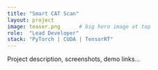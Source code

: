```yaml
---
title: "Smart CAT Scan"
layout: project
image: teaser.png      # big hero image at top
role:  "Lead Developer"
stack: "PyTorch | CUDA | TensorRT"
---
```


Project description, screenshots, demo links…
